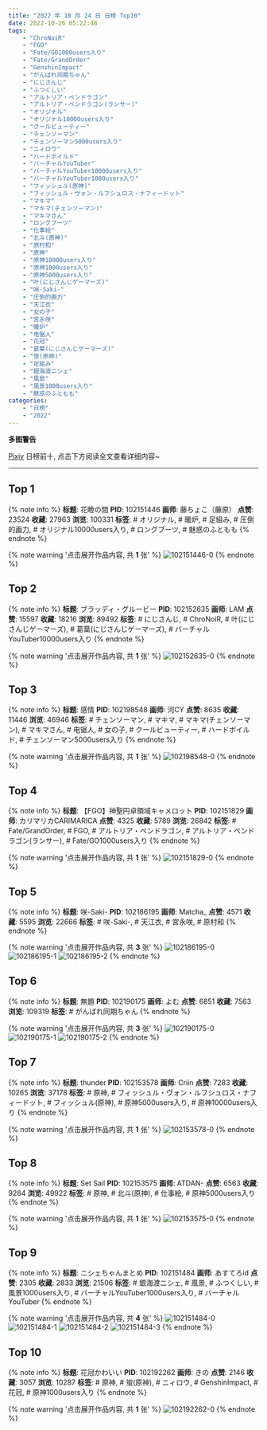 ```yaml
---
title: "2022 年 10 月 24 日 日榜 Top10"
date: 2022-10-26 05:22:48
tags:
    - "ChroNoiR"
    - "FGO"
    - "Fate/GO1000users入り"
    - "Fate/GrandOrder"
    - "GenshinImpact"
    - "がんばれ同期ちゃん"
    - "にじさんじ"
    - "ふつくしい"
    - "アルトリア・ペンドラゴン"
    - "アルトリア・ペンドラゴン(ランサー)"
    - "オリジナル"
    - "オリジナル10000users入り"
    - "クールビューティー"
    - "チェンソーマン"
    - "チェンソーマン5000users入り"
    - "ニィロウ"
    - "ハードボイルド"
    - "バーチャルYouTuber"
    - "バーチャルYouTuber10000users入り"
    - "バーチャルYouTuber1000users入り"
    - "フィッシュル(原神)"
    - "フィッシュル・ヴォン・ルフシュロス・ナフィードット"
    - "マキマ"
    - "マキマ(チェンソーマン)"
    - "マキマさん"
    - "ロングブーツ"
    - "仕事絵"
    - "北斗(原神)"
    - "原村和"
    - "原神"
    - "原神10000users入り"
    - "原神1000users入り"
    - "原神5000users入り"
    - "叶(にじさんじゲーマーズ)"
    - "咲-Saki-"
    - "圧倒的画力"
    - "天江衣"
    - "女の子"
    - "宮永咲"
    - "暖炉"
    - "电锯人"
    - "花冠"
    - "葛葉(にじさんじゲーマーズ)"
    - "蛍(原神)"
    - "足組み"
    - "銀海渡ニシェ"
    - "風景"
    - "風景1000users入り"
    - "魅惑のふともも"
categories:
    - "日榜"
    - "2022"
---
```


<i class="fa fa-triangle-exclamation"></i>**多图警告**<i class="fa fa-triangle-exclamation"></i>

[Pixiv](https://www.pixiv.net/) 日榜前十, 点击下方阅读全文查看详细内容~

<!-- more -->

---

## Top 1

{% note info %}
**标题**: 花瞼の間
**PID**: 102151446 **画师**: 藤ちょこ（藤原）
**点赞**: 23524 **收藏**: 27963 **浏览**: 100331
**标签**: # オリジナル, # 暖炉, # 足組み, # 圧倒的画力, # オリジナル10000users入り, # ロングブーツ, # 魅惑のふともも
{% endnote %}

{% note warning '点击展开作品内容, 共 **1** 张' %}
![102151446-0](https://i.pixiv.re/img-original/img/2022/10/23/00/00/19/102151446_p0.png)
{% endnote %}

## Top 2

{% note info %}
**标题**: ブラッディ・グルービー
**PID**: 102152635 **画师**: LAM
**点赞**: 15597 **收藏**: 18216 **浏览**: 89492
**标签**: # にじさんじ, # ChroNoiR, # 叶(にじさんじゲーマーズ), # 葛葉(にじさんじゲーマーズ), # バーチャルYouTuber10000users入り
{% endnote %}

{% note warning '点击展开作品内容, 共 **1** 张' %}
![102152635-0](https://i.pixiv.re/img-original/img/2022/10/23/00/31/41/102152635_p0.jpg)
{% endnote %}

## Top 3

{% note info %}
**标题**: 感情
**PID**: 102198548 **画师**: 河CY
**点赞**: 8635 **收藏**: 11446 **浏览**: 46946
**标签**: # チェンソーマン, # マキマ, # マキマ(チェンソーマン), # マキマさん, # 电锯人, # 女の子, # クールビューティー, # ハードボイルド, # チェンソーマン5000users入り
{% endnote %}

{% note warning '点击展开作品内容, 共 **1** 张' %}
![102198548-0](https://i.pixiv.re/img-original/img/2022/10/24/17/59/42/102198548_p0.jpg)
{% endnote %}

## Top 4

{% note info %}
**标题**: 【FGO】神聖円卓領域キャメロット
**PID**: 102151829 **画师**: カリマリカCARIMARICA
**点赞**: 4325 **收藏**: 5789 **浏览**: 26842
**标签**: # Fate/GrandOrder, # FGO, # アルトリア・ペンドラゴン, # アルトリア・ペンドラゴン(ランサー), # Fate/GO1000users入り
{% endnote %}

{% note warning '点击展开作品内容, 共 **1** 张' %}
![102151829-0](https://i.pixiv.re/img-original/img/2022/10/23/00/07/13/102151829_p0.png)
{% endnote %}

## Top 5

{% note info %}
**标题**: 咲-Saki-
**PID**: 102186195 **画师**: Matcha_
**点赞**: 4571 **收藏**: 5595 **浏览**: 22666
**标签**: # 咲-Saki-, # 天江衣, # 宮永咲, # 原村和
{% endnote %}

{% note warning '点击展开作品内容, 共 **3** 张' %}
![102186195-0](https://i.pixiv.re/img-original/img/2022/10/24/01/54/54/102186195_p0.jpg)
![102186195-1](https://i.pixiv.re/img-original/img/2022/10/24/01/54/54/102186195_p1.jpg)
![102186195-2](https://i.pixiv.re/img-original/img/2022/10/24/01/54/54/102186195_p2.jpg)
{% endnote %}

## Top 6

{% note info %}
**标题**: 無題
**PID**: 102190175 **画师**: よむ
**点赞**: 6851 **收藏**: 7563 **浏览**: 109319
**标签**: # がんばれ同期ちゃん
{% endnote %}

{% note warning '点击展开作品内容, 共 **3** 张' %}
![102190175-0](https://i.pixiv.re/img-original/img/2022/10/24/08/12/37/102190175_p0.png)
![102190175-1](https://i.pixiv.re/img-original/img/2022/10/24/08/12/37/102190175_p1.png)
![102190175-2](https://i.pixiv.re/img-original/img/2022/10/24/08/12/37/102190175_p2.png)
{% endnote %}

## Top 7

{% note info %}
**标题**: thunder
**PID**: 102153578 **画师**: Criin
**点赞**: 7283 **收藏**: 10265 **浏览**: 37178
**标签**: # 原神, # フィッシュル・ヴォン・ルフシュロス・ナフィードット, # フィッシュル(原神), # 原神5000users入り, # 原神10000users入り
{% endnote %}

{% note warning '点击展开作品内容, 共 **1** 张' %}
![102153578-0](https://i.pixiv.re/img-original/img/2022/10/23/10/30/11/102153578_p0.jpg)
{% endnote %}

## Top 8

{% note info %}
**标题**: Set Sail
**PID**: 102153575 **画师**: ATDAN-
**点赞**: 6563 **收藏**: 9284 **浏览**: 49922
**标签**: # 原神, # 北斗(原神), # 仕事絵, # 原神5000users入り
{% endnote %}

{% note warning '点击展开作品内容, 共 **1** 张' %}
![102153575-0](https://i.pixiv.re/img-original/img/2022/10/23/01/05/23/102153575_p0.jpg)
{% endnote %}

## Top 9

{% note info %}
**标题**: ニシェちゃんまとめ
**PID**: 102151484 **画师**: あすてろid
**点赞**: 2305 **收藏**: 2833 **浏览**: 21506
**标签**: # 銀海渡ニシェ, # 風景, # ふつくしい, # 風景1000users入り, # バーチャルYouTuber1000users入り, # バーチャルYouTuber
{% endnote %}

{% note warning '点击展开作品内容, 共 **4** 张' %}
![102151484-0](https://i.pixiv.re/img-original/img/2022/10/23/00/00/27/102151484_p0.jpg)
![102151484-1](https://i.pixiv.re/img-original/img/2022/10/23/00/00/27/102151484_p1.jpg)
![102151484-2](https://i.pixiv.re/img-original/img/2022/10/23/00/00/27/102151484_p2.jpg)
![102151484-3](https://i.pixiv.re/img-original/img/2022/10/23/00/00/27/102151484_p3.jpg)
{% endnote %}

## Top 10

{% note info %}
**标题**: 花冠かわいい
**PID**: 102192262 **画师**: きの
**点赞**: 2146 **收藏**: 3057 **浏览**: 10287
**标签**: # 原神, # 蛍(原神), # ニィロウ, # GenshinImpact, # 花冠, # 原神1000users入り
{% endnote %}

{% note warning '点击展开作品内容, 共 **1** 张' %}
![102192262-0](https://i.pixiv.re/img-original/img/2022/10/24/11/09/02/102192262_p0.jpg)
{% endnote %}
